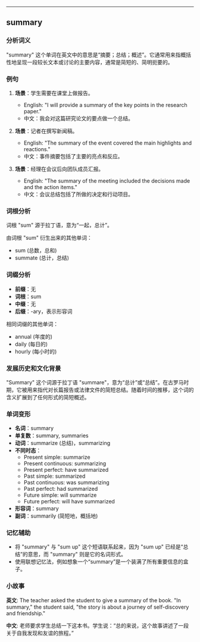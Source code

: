 
---------------
## summary
### 分析词义

"summary" 这个单词在英文中的意思是“摘要；总结；概述”。它通常用来指概括性地呈现一段较长文本或讨论的主要内容，通常是简短的、简明扼要的。

### 例句

1. **场景**：学生需要在课堂上做报告。
   - English: "I will provide a summary of the key points in the research paper."
   - 中文：我会对这篇研究论文的要点做一个总结。

2. **场景**：记者在撰写新闻稿。
   - English: "The summary of the event covered the main highlights and reactions."
   - 中文：事件摘要包括了主要的亮点和反应。

3. **场景**：经理在会议后向团队成员汇报。
   - English: "The summary of the meeting included the decisions made and the action items."
   - 中文：会议总结包括了所做的决定和行动项目。

### 词根分析

词根 "sum" 源于拉丁语，意为“一起，总计”。

由词根 "sum" 衍生出来的其他单词：
- sum (总数，总和)
- summate (总计，总结)

### 词缀分析

- **前缀**：无
- **词根**：sum
- **中缀**：无
- **后缀**：-ary，表示形容词

相同词缀的其他单词：
- annual (年度的)
- daily (每日的)
- hourly (每小时的)

### 发展历史和文化背景

"Summary" 这个词源于拉丁语 "summare"，意为“总计”或“总结”。在古罗马时期，它被用来指代对长篇报告或法律文件的简短总结。随着时间的推移，这个词的含义扩展到了任何形式的简短概述。

### 单词变形

- **名词**：summary
- **单复数**：summary, summaries
- **动词**：summarize (总结)，summarizing
- **不同时态**：
  - Present simple: summarize
  - Present continuous: summarizing
  - Present perfect: have summarized
  - Past simple: summarized
  - Past continuous: was summarizing
  - Past perfect: had summarized
  - Future simple: will summarize
  - Future perfect: will have summarized
- **形容词**：summary
- **副词**：summarily (简短地，概括地)

### 记忆辅助

- 将 "summary" 与 "sum up" 这个短语联系起来，因为 "sum up" 已经是“总结”的意思，而 "summary" 则是它的名词形式。
- 使用联想记忆法，例如想象一个“summary”是一个装满了所有重要信息的盒子。

### 小故事

**英文**:
The teacher asked the student to give a summary of the book. "In summary," the student said, "the story is about a journey of self-discovery and friendship."

**中文**:
老师要求学生总结一下这本书。学生说：“总的来说，这个故事讲述了一段关于自我发现和友谊的旅程。”

